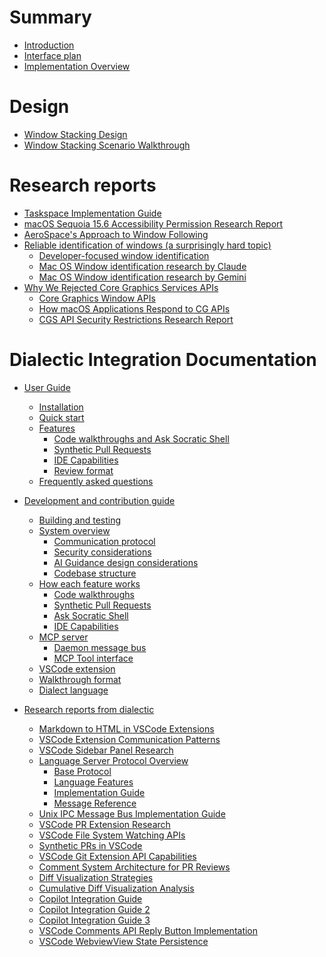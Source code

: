 # Summary

<!-- 
    AGENTS: Please keep this design documentation up-to-date/

    Also, please review appropriate chapters and research reports
    whne looking to learn more details about a specific area.
-->

- [Introduction](./introduction.md)
- [Interface plan](./interface-plan.md)
- [Implementation Overview](./implementation-overview.md)

# Design

- [Window Stacking Design](./window-stacking-design.md)
- [Window Stacking Scenario Walkthrough](./window-stacking-scenario.md)

# Research reports

- [Taskspace Implementation Guide](./research/taskspace-implementation-guide.md)
- [macOS Sequoia 15.6 Accessibility Permission Research Report](./research/macos_accessibility_research_report.md)
- [AeroSpace's Approach to Window Following](./research/aerospace-approach-to-window-following.md)
- [Reliable identification of windows (a surprisingly hard topic)]()
    - [Developer-focused window identification](./research/developer_focused_window_identification.md)
    - [Mac OS Window identification research by Claude](./research/macos_window_identification_research_claude.md)
    - [Mac OS Window identification research by Gemini](./research/macos_window_identification_research_gemini.md)
- [Why We Rejected Core Graphics Services APIs](./research/why-we-rejected-cgs-apis.md)
    - [Core Graphics Window APIs](./research/cg-window-apis.md)
    - [How macOS Applications Respond to CG APIs](./research/how-mac-os-applications-respond-to-cg-apis.md)
    - [CGS API Security Restrictions Research Report](./research/cgs-api-security-restrictions.md)

# Dialectic Integration Documentation

<!-- Research and design docs from dialectic integration -->

- [User Guide]() <!-- From dialectic -->
    - [Installation](./installation.md) 
    - [Quick start](./quick-start.md)
    - [Features]()
        - [Code walkthroughs and Ask Socratic Shell](./walkthroughs.md)
        - [Synthetic Pull Requests](./synthetic-pr.md)
        - [IDE Capabilities](./ide-capabilities.md)
        - [Review format](./review-format.md)
    - [Frequently asked questions](./faq.md)

- [Development and contribution guide]()
    - [Building and testing](./design/build-and-test.md)
    - [System overview](./design/overview.md)
        - [Communication protocol](./design/protocol.md)
        - [Security considerations](./design/security.md)
        - [AI Guidance design considerations](./design/ai-guidance.md)
        - [Codebase structure](./design/codebase-structure.md)
    - [How each feature works]()
        - [Code walkthroughs](./design/code-walkthroughs.md)
        - [Synthetic Pull Requests](./design/synthetic-pr.md)
        - [Ask Socratic Shell](./design/ask-socratic-shell.md)
        - [IDE Capabilities](./design/ide-capabilities.md)
    - [MCP server](./design/mcp-server.md)
        - [Daemon message bus](./design/daemon.md)
        - [MCP Tool interface](./design/mcp-tool-interface.md)
    - [VSCode extension](./design/extension.md)
    - [Walkthrough format](./design/walkthrough-format.md)
    - [Dialect language](./design/dialect-language.md)

- [Research reports from dialectic]()
    - [Markdown to HTML in VSCode Extensions](./references/markdown-to-html-in-vscode.md)
    - [VSCode Extension Communication Patterns](./references/cli-extension-communication-guide.md)
    - [VSCode Sidebar Panel Research](./references/vscode-extensions-sidebar-panel-research-report.md)
    - [Language Server Protocol Overview](./references/lsp-overview/README.md)
        - [Base Protocol](./references/lsp-overview/base-protocol.md)
        - [Language Features](./references/lsp-overview/language-features.md)
        - [Implementation Guide](./references/lsp-overview/implementation-guide.md)
        - [Message Reference](./references/lsp-overview/message-reference.md)
    - [Unix IPC Message Bus Implementation Guide](./references/unix-message-bus-architecture.md)
    - [VSCode PR Extension Research](./references/vscode-extensions-dev-pattern.md)
    - [VSCode File System Watching APIs](./references/VS-Code-file-system-watching.md)
    - [Synthetic PRs in VSCode](./references/Synthetic-PRs-in-vscode.md)
    - [VSCode Git Extension API Capabilities](./references/VSCode-Git-Extension-API-capabilities.md)
    - [Comment System Architecture for PR Reviews](./references/comment-system-on-pr.md)
    - [Diff Visualization Strategies](./references/diff-visualization.md)
    - [Cumulative Diff Visualization Analysis](./references/diff-visualization-cumulative.md)
    - [Copilot Integration Guide](./references/copilot-guide.md)
    - [Copilot Integration Guide 2](./references/copilot-guide-2.md)
    - [Copilot Integration Guide 3](./references/copilot-guide-3.md)
    - [VSCode Comments API Reply Button Implementation](./references/VSCode-Comments-API-Reply-Button.md)
    - [VSCode WebviewView State Persistence](./references/vscode-webview-state-persistence.md)
